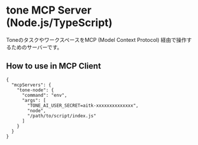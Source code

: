 # tone MCP Server (Node.js/TypeScript)

ToneのタスクやワークスペースをMCP (Model Context Protocol) 経由で操作するためのサーバーです。

## How to use in MCP Client

```
{
  "mcpServers": {
    "tone-node": {
      "command": "env",
      "args": [
        "TONE_AI_USER_SECRET=aitk-xxxxxxxxxxxxxx",
        "node",
        "/path/to/script/index.js"
      ]
    }
  }
}
```